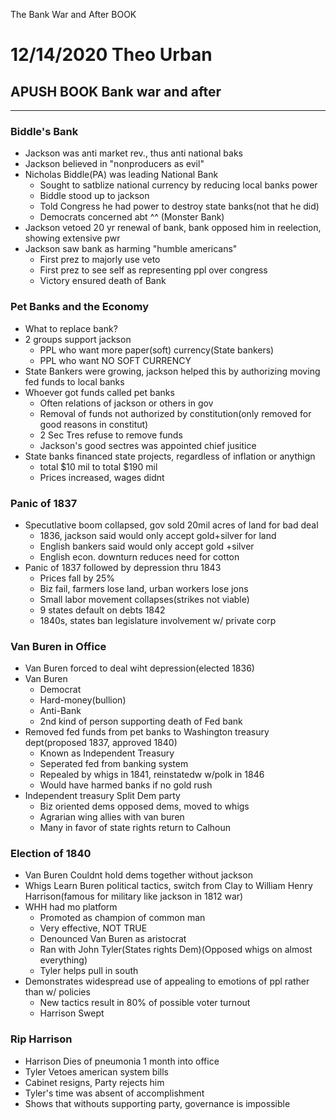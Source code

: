 The Bank War and After BOOK

# 12/14/2020 Theo Urban
## APUSH BOOK Bank war and after
***
### Biddle's Bank
 - Jackson was anti market rev., thus anti national baks
 - Jackson believed in "nonproducers as evil"
 - Nicholas Biddle(PA) was leading National Bank
	 - Sought to satblize national currency by reducing local banks power
	 - Biddle stood up to jackson
	 - Told Congress he had power to destroy state banks(not that he did)
	 - Democrats concerned abt ^^ (Monster Bank)
 - Jackson vetoed 20 yr renewal of bank, bank opposed him in reelection, showing extensive pwr
 - Jackson saw bank as harming "humble americans"
	 - First prez to majorly use veto
	 - First prez to see self as representing ppl over congress
	 - Victory ensured death of Bank

### Pet Banks and the Economy
 - What to replace bank?
 - 2 groups support jackson
	 - PPL who want more paper(soft) currency(State bankers)
	 - PPL who want NO SOFT CURRENCY
 - State Bankers were growing, jackson helped this by authorizing moving fed funds to local banks
 - Whoever got funds called pet banks
	 - Often relations of jackson or others in gov
	 - Removal of funds not authorized by constitution(only removed for good reasons in constitut)
	 - 2 Sec Tres refuse to remove funds
	 - Jackson's good sectres was appointed chief jusitice
 - State banks financed state projects, regardless of inflation or anythign
	 - total $10 mil to total $190 mil
	 - Prices increased, wages didnt

### Panic of 1837
 - Specutlative boom collapsed, gov sold 20mil acres of land for bad deal
	 - 1836, jackson said would only accept gold+silver for land
	 - English bankers said would only accept gold +silver
	 - English econ. downturn reduces need for cotton
 - Panic of 1837 followed by depression thru 1843
	 - Prices fall by 25%
	 - Biz fail, farmers lose land, urban workers lose jons
	 - Small labor movement collapses(strikes not viable)
	 - 9 states default on debts 1842
	 - 1840s, states ban legislature involvement w/ private corp

### Van Buren in Office
 - Van Buren forced to deal wiht depression(elected 1836)
 - Van Buren
	 - Democrat
	 - Hard-money(bullion)
	 - Anti-Bank
	 - 2nd kind of person supporting death of Fed bank
 - Removed fed funds from pet banks to Washington treasury dept(proposed 1837, approved 1840)
	 - Known as Independent Treasury
	 - Seperated fed from banking system
	 - Repealed by whigs in 1841, reinstatedw w/polk in 1846
	 - Would have harmed banks if no gold rush
 - Independent treasury Split Dem party
	 - Biz oriented dems opposed dems, moved to whigs
	 - Agrarian wing allies with van buren
	 - Many in favor of state rights return to Calhoun

### Election of 1840
 - Van Buren Couldnt hold dems together without jackson
 - Whigs Learn Buren political tactics, switch from Clay to William Henry Harrison(famous for military like jackson in 1812 war)
 - WHH had mo platform
	- Promoted as champion of common man
	- Very effective, NOT TRUE
	- Denounced Van Buren as aristocrat
	- Ran with John Tyler(States rights Dem)(Opposed whigs on almost everything)
	- Tyler helps pull in south
- Demonstrates widespread use of appealing to emotions of ppl rather than w/ policies
	- New tactics result in 80% of possible voter turnout
	- Harrison Swept

### Rip Harrison
 - Harrison Dies of pneumonia 1 month into office
 - Tyler Vetoes american system bills
 - Cabinet resigns, Party rejects him
 - Tyler's time was absent of accomplishment
 - Shows that withouts supporting party, governance is impossible